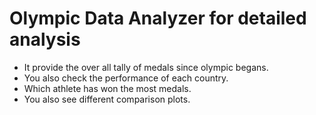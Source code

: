 # Olympic Data Analyzer for detailed analysis

* It provide the over all tally of medals since olympic begans.
* You also check the performance of each country.
* Which athlete has won the most medals.
* You also see different comparison plots.
